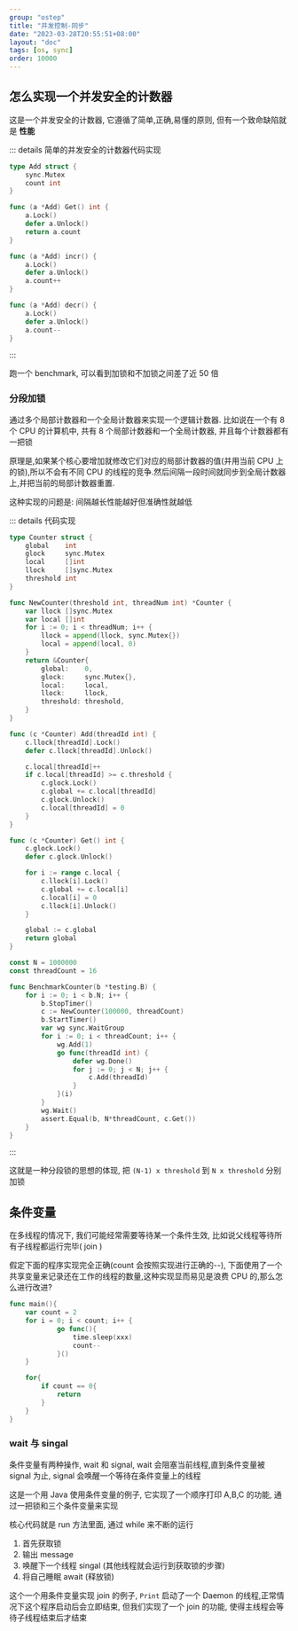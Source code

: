 ```yaml
---
group: "ostep"
title: "并发控制-同步"
date: "2023-03-28T20:55:51+08:00"
layout: "doc"
tags: [os, sync]
order: 10000
---
```


## 怎么实现一个并发安全的计数器

这是一个并发安全的计数器, 它遵循了简单,正确,易懂的原则, 但有一个致命缺陷就是 **性能**

::: details 简单的并发安全的计数器代码实现

```go
type Add struct {
    sync.Mutex
    count int
}

func (a *Add) Get() int {
    a.Lock()
    defer a.Unlock()
    return a.count
}

func (a *Add) incr() {
    a.Lock()
    defer a.Unlock()
    a.count++
}

func (a *Add) decr() {
    a.Lock()
    defer a.Unlock()
    a.count--
}
```

:::

跑一个 benchmark, 可以看到加锁和不加锁之间差了近 50 倍

<Gist user="fzdwx" id="3e9dd948b38f12ef39ae760374a1a016" height="h-[400px]" />

### 分段加锁

通过多个局部计数器和一个全局计数器来实现一个逻辑计数器. 比如说在一个有 8 个 CPU 的计算机中, 共有 8 个局部计数器和一个全局计数器, 并且每个计数器都有一把锁

原理是,如果某个核心要增加就修改它们对应的局部计数器的值(并用当前 CPU 上的锁),所以不会有不同 CPU 的线程的竞争.然后间隔一段时间就同步到全局计数器上,并把当前的局部计数器重置.

这种实现的问题是: 间隔越长性能越好但准确性就越低

::: details 代码实现

```go
type Counter struct {
	global    int
	glock     sync.Mutex
	local     []int
	llock     []sync.Mutex
	threshold int
}

func NewCounter(threshold int, threadNum int) *Counter {
	var llock []sync.Mutex
	var local []int
	for i := 0; i < threadNum; i++ {
		llock = append(llock, sync.Mutex{})
		local = append(local, 0)
	}
	return &Counter{
		global:    0,
		glock:     sync.Mutex{},
		local:     local,
		llock:     llock,
		threshold: threshold,
	}
}

func (c *Counter) Add(threadId int) {
	c.llock[threadId].Lock()
	defer c.llock[threadId].Unlock()

	c.local[threadId]++
	if c.local[threadId] >= c.threshold {
		c.glock.Lock()
		c.global += c.local[threadId]
		c.glock.Unlock()
		c.local[threadId] = 0
	}
}

func (c *Counter) Get() int {
	c.glock.Lock()
	defer c.glock.Unlock()

	for i := range c.local {
		c.llock[i].Lock()
		c.global += c.local[i]
		c.local[i] = 0
		c.llock[i].Unlock()
	}

	global := c.global
	return global
}

const N = 1000000
const threadCount = 16

func BenchmarkCounter(b *testing.B) {
	for i := 0; i < b.N; i++ {
		b.StopTimer()
		c := NewCounter(100000, threadCount)
		b.StartTimer()
		var wg sync.WaitGroup
		for i := 0; i < threadCount; i++ {
			wg.Add(1)
			go func(threadId int) {
				defer wg.Done()
				for j := 0; j < N; j++ {
					c.Add(threadId)
				}
			}(i)
		}
		wg.Wait()
		assert.Equal(b, N*threadCount, c.Get())
	}
}
```

:::

这就是一种分段锁的思想的体现, 把 `(N-1) x threshold` 到 `N x threshold` 分别加锁

## 条件变量

在多线程的情况下, 我们可能经常需要等待某一个条件生效, 比如说父线程等待所有子线程都运行完毕( join )

假定下面的程序实现完全正确(count 会按照实现进行正确的--), 下面使用了一个共享变量来记录还在工作的线程的数量,这种实现显而易见是浪费 CPU 的,那么怎么进行改进?

```go
func main(){
	var count = 2
	for i = 0; i < count; i++ {
			go func(){
				time.sleep(xxx)
				count--
			}()
	}

	for{
		if count == 0{
			return
		}
	}
}
```

### wait 与 singal

条件变量有两种操作, wait 和 signal, wait 会阻塞当前线程,直到条件变量被 signal 为止, signal 会唤醒一个等待在条件变量上的线程

这是一个用 Java 使用条件变量的例子, 它实现了一个顺序打印 A,B,C 的功能, 通过一把锁和三个条件变量来实现

核心代码就是 run 方法里面, 通过 while 来不断的运行

1. 首先获取锁
2. 输出 message
3. 唤醒下一个线程 singal (其他线程就会运行到获取锁的步骤)
4. 将自己睡眠 await (释放锁)

<Gist user="fzdwx" id="d8c7836d3367f0f114f5d7310130cb3d" height="h-[450px]" />

这个一个用条件变量实现 join 的例子, `Print` 启动了一个 Daemon 的线程,正常情况下这个程序启动后会立即结束, 但我们实现了一个 join 的功能, 使得主线程会等待子线程结束后才结束

<Gist user="fzdwx" id="c0279b33be19f1136bdb465e9df5ba1e" height="h-[450px]" />
